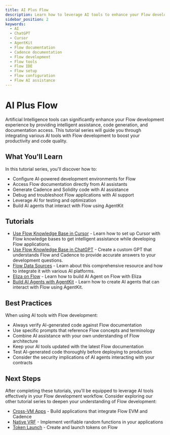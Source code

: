 ```yaml
---
title: AI Plus Flow
description: Learn how to leverage AI tools to enhance your Flow development experience
sidebar_position: 2
keywords:
  - AI
  - ChatGPT
  - Cursor
  - AgentKit
  - Flow documentation
  - Cadence documentation
  - Flow development
  - Flow tools
  - Flow IDE
  - Flow setup
  - Flow configuration
  - Flow AI assistance
---
```


# AI Plus Flow

Artificial Intelligence tools can significantly enhance your Flow development experience by providing intelligent assistance, code generation, and documentation access. This tutorial series will guide you through integrating various AI tools with Flow development to boost your productivity and code quality.

## What You'll Learn

In this tutorial series, you'll discover how to:

- Configure AI-powered development environments for Flow
- Access Flow documentation directly from AI assistants
- Generate Cadence and Solidity code with AI assistance
- Debug and troubleshoot Flow applications with AI support
- Leverage AI for testing and optimization
- Build AI agents that interact with Flow using AgentKit

## Tutorials

- [Use Flow Knowledge Base in Cursor] - Learn how to set up Cursor with Flow knowledge bases to get intelligent assistance while developing Flow applications.
- [Use Flow Knowledge Base in ChatGPT] - Create a custom GPT that understands Flow and Cadence to provide accurate answers to your development questions.
- [Flow Data Sources] - Learn about this comprehensive resource and how to integrate it with various AI platforms.
- [Eliza on Flow] - Learn how to build AI Agent on Flow with Eliza
- [Build AI Agents with AgentKit] - Learn how to create AI agents that can interact with Flow using AgentKit.

## Best Practices

When using AI tools with Flow development:

- Always verify AI-generated code against Flow documentation
- Use specific prompts that reference Flow concepts and terminology
- Combine AI assistance with your own understanding of Flow architecture
- Keep your AI tools updated with the latest Flow documentation
- Test AI-generated code thoroughly before deploying to production
- Consider the security implications of AI agents interacting with your contracts

## Next Steps

After completing these tutorials, you'll be equipped to leverage AI tools effectively in your Flow development workflow. Consider exploring our other tutorial series to deepen your understanding of Flow development:

- [Cross-VM Apps][cross-vm-apps] - Build applications that integrate Flow EVM and Cadence
- [Native VRF][native-vrf] - Implement verifiable random functions in your applications
- [Token Launch][token-launch] - Create and launch tokens on Flow

[Use Flow Knowledge Base in Cursor]: ./cursor/index.md
[Use Flow Knowledge Base in ChatGPT]: ./chatgpt/index.md
[Flow Data Sources]: ./flow-data-sources.md
[Eliza on Flow]: ./eliza/index.md
[Build AI Agents with AgentKit]: ./agentkit-flow-guide.md
[cross-vm-apps]: ../cross-vm-apps/introduction.md
[native-vrf]: ../native-vrf/index.md
[token-launch]: ../token-launch/index.md